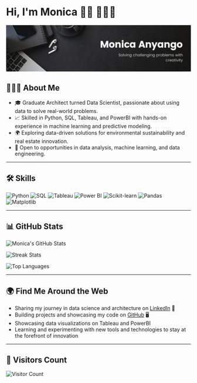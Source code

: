# Hi, I'm Monica 👋🏾 👩🏾‍💻

<img src="Banner.jpeg" alt="banner that says Monica Anyango - Data Scientist solving challenging problems with creativity">

## 👩🏾‍💻 About Me
- 🎓 Graduate Architect turned Data Scientist, passionate about using data to solve real-world problems.
- 📈 Skilled in Python, SQL, Tableau, and PowerBI with hands-on experience in machine learning and predictive modeling.
- 🌍 Exploring data-driven solutions for environmental sustainability and real estate innovation.
- 💼 Open to opportunities in data analysis, machine learning, and data engineering.

---

## 🛠️ Skills
![Python](https://img.shields.io/badge/Python-3776AB?style=for-the-badge&logo=python&logoColor=white)
![SQL](https://img.shields.io/badge/SQL-005C84?style=for-the-badge&logo=postgresql&logoColor=white)
![Tableau](https://img.shields.io/badge/Tableau-E97627?style=for-the-badge&logo=tableau&logoColor=white)
![Power BI](https://img.shields.io/badge/PowerBI-F2C811?style=for-the-badge&logo=power-bi&logoColor=black)
![Scikit-learn](https://img.shields.io/badge/Scikit--learn-F7931E?style=for-the-badge&logo=scikit-learn&logoColor=white)
![Pandas](https://img.shields.io/badge/Pandas-150458?style=for-the-badge&logo=pandas&logoColor=white)
![Matplotlib](https://img.shields.io/badge/Matplotlib-0076A8?style=for-the-badge&logoColor=white)

---
## 📊 GitHub Stats

![Monica's GitHub Stats](https://github-readme-stats.vercel.app/api?username=MONISH254&show_icons=true&theme=default&count_private=true)

![Streak Stats](https://github-readme-streak-stats.herokuapp.com/?user=MONISH254&theme=default)

![Top Languages](https://github-readme-stats.vercel.app/api/top-langs/?username=MONISH254&layout=compact&theme=default&langs_count=6)

---

## 🌍 Find Me Around the Web

- Sharing my journey in data science and architecture on [LinkedIn](https://www.linkedin.com/in/monica-anyango-data-scientist) 💼  
- Building projects and showcasing my code on [GitHub](https://github.com/MONISH254) 🖥️  
- Showcasing data visualizations on Tableau and PowerBI  
- Learning and experimenting with new tools and technologies to stay at the forefront of innovation  

---

## 🌟 Visitors Count
![Visitor Count](https://visitor-badge.laobi.icu/badge?page_id=MONISH254.MONISH254)
